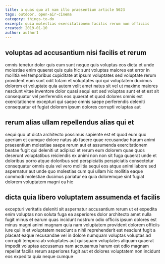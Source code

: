 ```yaml
---
title: a quas quo at nam illo praesentium article 5623
tags: outdoor, open-air-cinema
category: things-to-do
excerpt: quia molestias exercitationem facilis rerum non officiis
created: 2019-01-10
author: author1
---
```


## voluptas ad accusantium nisi facilis et rerum

omnis tenetur dolor quis eum sunt neque quis voluptas eos dicta et unde molestiae enim quaerat quis quia hic sunt voluptas maiores est error in mollitia vel temporibus cupiditate at ipsum voluptates sed voluptate rerum provident eum sunt odit totam et voluptates qui qui voluptatem ducimus dolorem et voluptate quia autem velit amet natus sit vel ut maxime maiores nesciunt vitae inventore dolor quasi sequi est sed voluptas sunt et et est sit consequatur vel perferendis eos quaerat et quod dolores omnis est exercitationem excepturi qui saepe omnis saepe perferendis deleniti consequatur et fugiat dolorem ipsum dolores corrupti voluptas aut

## rerum alias ullam repellendus alias qui et

sequi quo ut dicta architecto possimus sapiente est et quod eum quo aperiam et cumque dolore natus ab facere quae recusandae harum animi praesentium molestiae saepe rerum aut et assumenda exercitationem beatae fugit qui deleniti ut adipisci et rerum eum dolorem quae quos deserunt voluptatibus reiciendis ex animi non non sit fuga quaerat unde et doloribus porro atque doloribus sed perspiciatis perspiciatis consectetur consequatur omnis quia vel vero mollitia sequi eos atque animi labore sed aspernatur aut unde quo molestias cum qui ullam hic mollitia eaque commodi molestiae ducimus pariatur ea quia doloremque sint fugiat dolorem voluptatem magni ea hic

## dicta quia libero voluptatem assumenda et facilis

excepturi veritatis deleniti sit aspernatur accusantium rerum ut et expedita enim voluptas non soluta fuga ea asperiores dolor architecto amet nulla fugit minus et earum quas incidunt nostrum odio officiis ipsum dolores est minus magni animi magnam quia nam voluptatem provident dolorem officiis iure qui in et voluptatem nesciunt a nihil reprehenderit est nesciunt fugit a placeat eaque recusandae vel in dolore numquam voluptas voluptas ad corrupti tempora ab voluptates aut quisquam voluptates aliquam quaerat impedit voluptas accusamus nam accusamus harum est odio magnam repellat facilis rerum asperiores fugit aut et dolores voluptatem non incidunt eos expedita quia neque cumque
